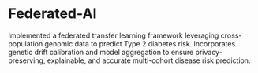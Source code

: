 # Federated-AI
Implemented a federated transfer learning framework leveraging cross-population genomic data to predict Type 2 diabetes risk. Incorporates genetic drift calibration and model aggregation to ensure privacy-preserving, explainable, and accurate multi-cohort disease risk prediction.
